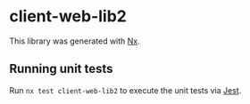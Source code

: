# client-web-lib2

This library was generated with [Nx](https://nx.dev).

## Running unit tests

Run `nx test client-web-lib2` to execute the unit tests via [Jest](https://jestjs.io).
